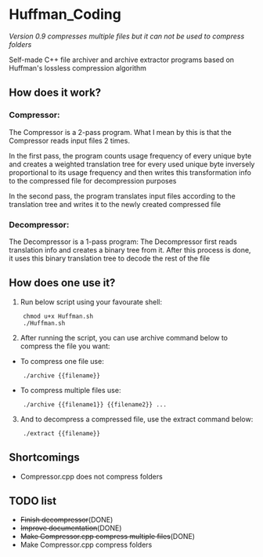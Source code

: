 # Huffman_Coding
*Version 0.9 compresses multiple files but it can not be used to compress folders*

Self-made C++ file archiver and archive extractor programs based on Huffman's lossless compression algorithm

## How does it work?
### Compressor:
The Compressor is a 2-pass program. What I mean by this is that the Compressor reads input files 2 times.

In the first pass, the program counts usage frequency of every unique byte and creates a weighted translation tree for every used unique byte inversely proportional to its usage frequency and then writes this transformation info to the compressed file for decompression purposes

In the second pass, the program translates input files according to the translation tree and writes it to the newly created compressed file

### Decompressor:
The Decompressor is a 1-pass program:
The Decompressor first reads translation info and creates a binary tree from it. After this process is done, it uses this binary translation tree to decode the rest of the file

## How does one use it?

1. Run below script using your favourate shell:
```
    chmod u+x Huffman.sh
    ./Huffman.sh
```

2. After running the script, you can use archive command below to compress the file you want:

* To compress one file use:
```
    ./archive {{filename}}
```
* To compress multiple files use:
```
    ./archive {{filename1}} {{filename2}} ...
```
3.  And to decompress a compressed file, use the extract command below:
```
    ./extract {{filename}}
```
## Shortcomings
* Compressor.cpp does not compress folders

## TODO list
* ~~Finish decompressor~~(DONE)
* ~~Improve documentation~~(DONE)
* ~~Make Compressor.cpp compress multiple files~~(DONE)
* Make Compressor.cpp compress folders
